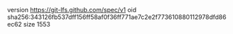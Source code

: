 version https://git-lfs.github.com/spec/v1
oid sha256:343126fb537dff156ff58af0f36ff771ae7c2e2f773610880112978dfd86ec62
size 1553
